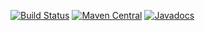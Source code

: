 [![Build Status](https://travis-ci.org/codeporn/grief-core.svg?branch=master)](https://travis-ci.org/codeporn/grief-core) [![Maven Central](https://maven-badges.herokuapp.com/maven-central/de.kodestruktor.grief/grief-core/badge.svg)](https://maven-badges.herokuapp.com/maven-central/de.kodestruktor.grief/grief-core) [![Javadocs](http://www.javadoc.io/badge/de.kodestruktor.grief/grief-core.svg)](http://www.javadoc.io/doc/de.kodestruktor.grief/grief-core)
